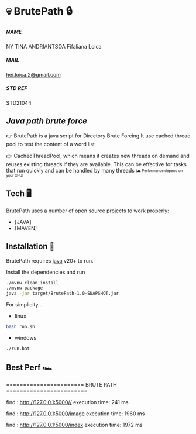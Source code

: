 # 💀 BrutePath 🔒

##### NAME

NY TINA ANDRIANTSOA Fifaliana Loica

##### MAIL

hei.loica.2@gmail.com

##### STD REF

STD21044

## _Java path brute force_

👉 BrutePath is a java script for Directory Brute Forcing
It use cached thread pool to test the content of a word list

👉 CachedThreadPool, which means it creates new threads on demand and reuses existing threads if they are available. This can be effective for tasks that run quickly and can be handled by many threads
<sub><sup>(⚠️ Performance depend on your CPU)</sup></sub>

## Tech 🖥️

BrutePath uses a number of open source projects to work properly:

- [JAVA]
- [MAVEN]

## Installation 🚀

BrutePath requires [java](https://www.oracle.com/java/technologies/downloads/) v20+ to run.

Install the dependencies and run

```sh
./mvnw clean install
./mvnw package
java -jar target/BrutePath-1.0-SNAPSHOT.jar
```

For simplicity...

- linux

```sh
bash run.sh
```

- windows

```sh
./run.bat
```

## Best Perf 🏎️

======================= BRUTE PATH ========================

find : http://127.0.0.1:5000//
execution time: 241 ms

find : http://127.0.0.1:5000/image
execution time: 1960 ms

find : http://127.0.0.1:5000/index
execution time: 1972 ms
